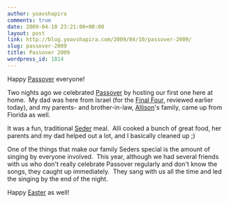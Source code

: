 ```yaml
---
author: yoavshapira
comments: true
date: 2009-04-10 23:21:00+00:00
layout: post
link: http://blog.yoavshapira.com/2009/04/10/passover-2009/
slug: passover-2009
title: Passover 2009
wordpress_id: 1814
---
```


Happy [Passover](http://en.wikipedia.org/wiki/Passover) everyone!

  


Two nights ago we celebrated [Passover](http://en.wikipedia.org/wiki/Passover) by hosting our first one here at home.  My dad was here from Israel (for the [Final Four](http://yoavs.blogspot.com/2009/04/final-four-2009.html), reviewed earlier today), and my parents- and brother-in-law, [Allison](http://allisonshapira.com)'s family, came up from Florida as well.

  


It was a fun, traditional [Seder](http://en.wikipedia.org/wiki/Passover_Seder) meal.  Alli cooked a bunch of great food, her parents and my dad helped out a lot, and I basically cleaned up ;)

  


One of the things that make our family Seders special is the amount of singing by everyone involved.  This year, although we had several friends with us who don't really celebrate Passover regularly and don't know the songs, they caught up immediately.  They sang with us all the time and led the singing by the end of the night.

  


Happy [Easter](http://en.wikipedia.org/wiki/Easter) as well!

  

